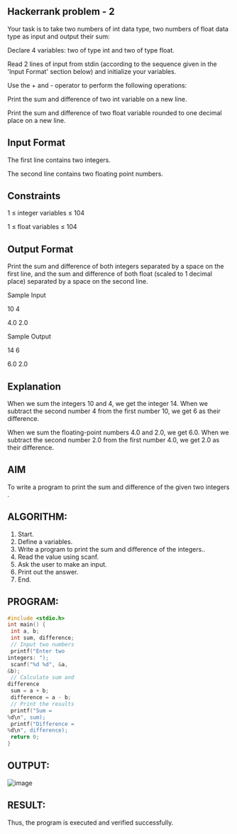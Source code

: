## Hackerrank problem - 2

Your task is to take two numbers of int data type, two numbers of float data type as input and output their sum:

Declare 4 variables: two of type int and two of type float.

Read 2 lines of input from stdin (according to the sequence given in the 'Input Format' section below) and initialize your variables.

Use the + and - operator to perform the following operations:

Print the sum and difference of two int variable on a new line.

Print the sum and difference of two float variable rounded to one decimal place on a new line.

## Input Format

The first line contains two integers.

The second line contains two floating point numbers.

## Constraints 

1 ≤ integer variables ≤ 104

1 ≤ float variables ≤ 104

## Output Format

Print the sum and difference of both integers separated by a space on the first line, and the sum and difference of both float (scaled to 1 decimal place) separated by a space on the second line.

Sample Input 

10 4

4.0 2.0

Sample Output 

14 6

6.0 2.0

## Explanation

When we sum the integers 10 and 4, we get the integer 14. When we subtract the second number 4 from the first number 10, we get 6 as their difference.

When we sum the floating-point numbers 4.0 and 2.0, we get 6.0. When we subtract the second number 2.0 from the first number 4.0, we get 2.0 as their difference.

## AIM
To write a program to print the sum and difference of the given two integers .

## ALGORITHM:
1. Start.
2. Define a variables.
3. Write a program to print the sum and difference of the integers..
4. Read the value using scanf.
5. Ask the user to make an input.
6. Print out the answer.
7. End.
   
## PROGRAM:
```c
#include <stdio.h>
int main() {
 int a, b;
 int sum, difference;
 // Input two numbers
 printf("Enter two 
integers: ");
 scanf("%d %d", &a, 
&b);
 // Calculate sum and 
difference
 sum = a + b;
 difference = a - b;
 // Print the results
 printf("Sum = 
%d\n", sum);
 printf("Difference = 
%d\n", difference);
 return 0;
}
```
## OUTPUT:
![image](https://github.com/user-attachments/assets/4749cf05-0a3a-453c-b8f2-862931fb18ea)

## RESULT:
Thus, the program is executed and verified successfully.
